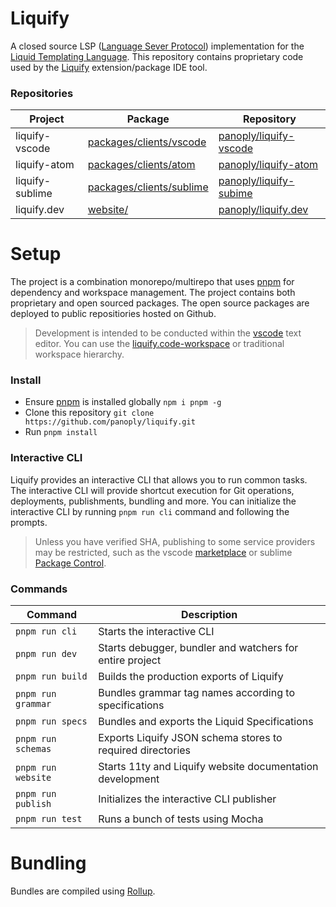 # Liquify

A closed source LSP ([Language Sever Protocol](#)) implementation for the [Liquid Templating Language](#). This repository contains proprietary code used by the [Liquify](#) extension/package IDE tool.

### Repositories

| Project         | Package                       | Repository                  |
| --------------- | ----------------------------- | --------------------------- |
| liquify-vscode  | [packages/clients/vscode](#)  | [panoply/liquify-vscode](#) |
| liquify-atom    | [packages/clients/atom](#)    | [panoply/liquify-atom](#)   |
| liquify-sublime | [packages/clients/sublime](#) | [panoply/liquify-subime](#) |
| liquify.dev     | [website/](#)                 | [panoply/liquify.dev](#)    |

# Setup

The project is a combination monorepo/multirepo that uses [pnpm](#) for dependency and workspace management. The project contains both proprietary and open sourced packages. The open source packages are deployed to public repositiories hosted on Github.

> Development is intended to be conducted within the [vscode](#) text editor. You can use the [liquify.code-workspace](#) or traditional workspace hierarchy.

### Install

- Ensure [pnpm](#) is installed globally `npm i pnpm -g`
- Clone this repository `git clone https://github.com/panoply/liquify.git`
- Run `pnpm install`

### Interactive CLI

Liquify provides an interactive CLI that allows you to run common tasks. The interactive CLI will provide shortcut execution for Git operations, deployments, publishments, bundling and more. You can initialize the interactive CLI by running `pnpm run cli` command and following the prompts.

> Unless you have verified SHA, publishing to some service providers may be restricted, such as the vscode [marketplace](#) or sublime [Package Control](#).

### Commands

| Command            | Description                                                |
| ------------------ | ---------------------------------------------------------- |
| `pnpm run cli`     | Starts the interactive CLI                                 |
| `pnpm run dev`     | Starts debugger, bundler and watchers for entire project   |
| `pnpm run build`   | Builds the production exports of Liquify                   |
| `pnpm run grammar` | Bundles grammar tag names according to specifications      |
| `pnpm run specs`   | Bundles and exports the Liquid Specifications              |
| `pnpm run schemas` | Exports Liquify JSON schema stores to required directories |
| `pnpm run website` | Starts 11ty and Liquify website documentation development  |
| `pnpm run publish` | Initializes the interactive CLI publisher                  |
| `pnpm run test`    | Runs a bunch of tests using Mocha                          |

# Bundling

Bundles are compiled using [Rollup](#).
